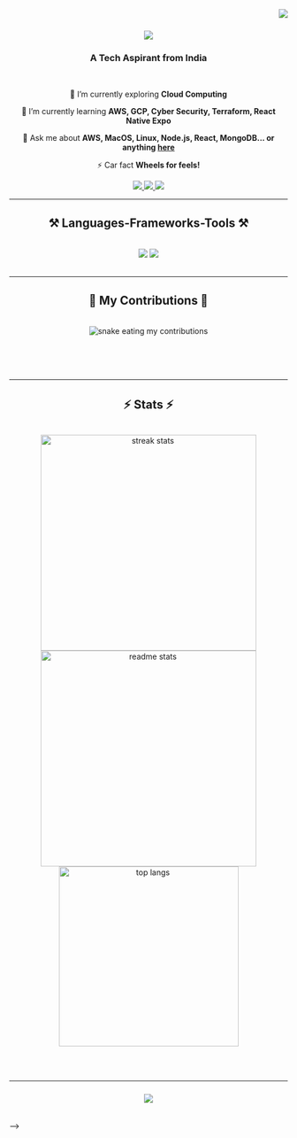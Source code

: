 <img align="right" src="https://visitor-badge.laobi.icu/badge?page_id=SirajudinKF.SirajudinKF" />

<h1 align="center">
    <img src="https://readme-typing-svg.herokuapp.com/?font=Righteous&size=35&center=true&vCenter=true&width=500&height=70&duration=4000&lines=Hi+There!+👋;+I'm+Sirajudin+KF!;" />
</h1>

<h3 align="center">A Tech Aspirant from India</h3>

<br/>

<div align="center">
 
 🔭 I’m currently exploring **Cloud Computing**
 
 🌱 I’m currently learning **AWS, GCP, Cyber Security, Terraform, React Native Expo**

 💬 Ask me about **AWS, MacOS, Linux, Node.js, React, MongoDB... or anything [here](https://github.com/SirajudinKF/issues)**

 ⚡ Car fact **Wheels for feels!**
 
 </div>
 
<div align="center"> 
  <a href="mailto:sirajudheen407@gmail.com">
    <img src="https://img.shields.io/badge/Gmail-333333?style=for-the-badge&logo=gmail&logoColor=red" />
  </a>
  <a href="https://linkedin.com/in/sirajudin-kf-b703131bb" target="_blank">
    <img src="https://img.shields.io/badge/LinkedIn-0077B5?style=for-the-badge&logo=linkedin&logoColor=white" target="_blank" />
  </a>
  <a href="https://SirajudinKF.github.io" target="_blank">
     <img src="https://img.shields.io/badge/Portfolio-FF5722?style=for-the-badge&logo=todoist&logoColor=white" target="_blank" /> <!-- sqlite, safari, google-chrome are other good icon options -->
  </a>
</div>

 <hr/>
 
<h2 align="center">⚒️ Languages-Frameworks-Tools ⚒️</h2>
<br/>
<div align="center">
    <img src="https://skillicons.dev/icons?i=aws,gcp,azure,python,network,react,bootstrap,html,vscode,github,r" />
    <img src="https://skillicons.dev/icons?i=nodejs,javascript,mongodb,mysql" /><br>
</div>

<br/>
<hr/>

<div align="center">
  <h2>🐍 My Contributions 🐍</h2>
  <br>
  <img alt="snake eating my contributions" src="https://raw.githubusercontent.com/SirajudinKF/SirajudinKF/output/github-contribution-grid-snake.svg" />
  
  <br/><br/><br/>
</div>

<hr/>

<h2 align="center">⚡ Stats ⚡</h2>
<br>
<div align=center>
  <img width=390 src="https://streak-stats.demolab.com/?user=SirajudinKF&count_private=true&theme=react&border_radius=10" alt="streak stats"/>
  <img width=390 src="https://github-readme-stats-SirajudinKF.vercel.app/api?username=SirajudinKF&count_private=true&show_icons=true&theme=react&rank_icon=github&border_radius=10" alt="readme stats" />
  <br/>
  <img width=325 align="center" src="https://github-readme-stats-SirajudinKF.vercel.app/api/top-langs/?username=SirajudinKF&hide=HTML&langs_count=8&layout=compact&theme=react&border_radius=10&size_weight=0.5&count_weight=0.5&exclude_repo=github-readme-stats" alt="top langs" />
</div>

<br/><br/>
<hr/>

<h3 align="center">
    <img src="https://readme-typing-svg.herokuapp.com/?font=Righteous&size=25&center=true&vCenter=true&width=500&height=70&duration=4000&lines=Thanks+for+visiting!+✌️;+Shoot+me+a+message+on+Linkedin!;I'm+always+open+to+work+:)">
</h3>

<br/>
-->
